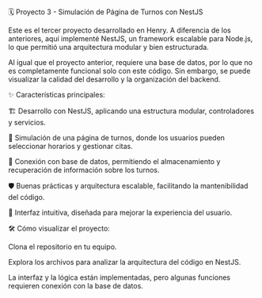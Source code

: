 🗓️ Proyecto 3 - Simulación de Página de Turnos con NestJS

Este es el tercer proyecto desarrollado en Henry. A diferencia de los anteriores, aquí implementé NestJS, un framework escalable para Node.js, lo que permitió una arquitectura modular y bien estructurada.


Al igual que el proyecto anterior, requiere una base de datos, por lo que no es completamente funcional solo con este código. Sin embargo, se puede visualizar la calidad del desarrollo y la organización del backend.


✨ Características principales:

🏗️ Desarrollo con NestJS, aplicando una estructura modular, controladores y servicios.

📅 Simulación de una página de turnos, donde los usuarios pueden seleccionar horarios y gestionar citas.

🔗 Conexión con base de datos, permitiendo el almacenamiento y recuperación de información sobre los turnos.

🛡️ Buenas prácticas y arquitectura escalable, facilitando la mantenibilidad del código.

🎨 Interfaz intuitiva, diseñada para mejorar la experiencia del usuario.

🛠️ Cómo visualizar el proyecto:

Clona el repositorio en tu equipo.

Explora los archivos para analizar la arquitectura del código en NestJS.

La interfaz y la lógica están implementadas, pero algunas funciones requieren conexión con la base de datos.
